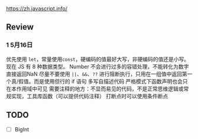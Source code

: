 https://zh.javascript.info/

## Review
### 1 5月16日
优先使用 `let`，常量使用`const`，硬编码的值最好大写，非硬编码的值还是小写。
现在 JS 有 8 种数据类型。
Number 不会进行过多的容错处理，不能转化为数字直接返回NaN
尽量不要使用 `||`、`&&`、`??` 进行阻断执行，只用在一组值中返回第一个真/假值。而是使用但行的 if 语句
多写自描述代码
严格模式下函数声明也会只在本作用域中可见
需要注释的地方：不显而易见的代码，不是正常思维逻辑或常规实现，工具库函数（可以提供代码注释）
打断点时可以使用条件断点
## TODO
- [ ] BigInt


